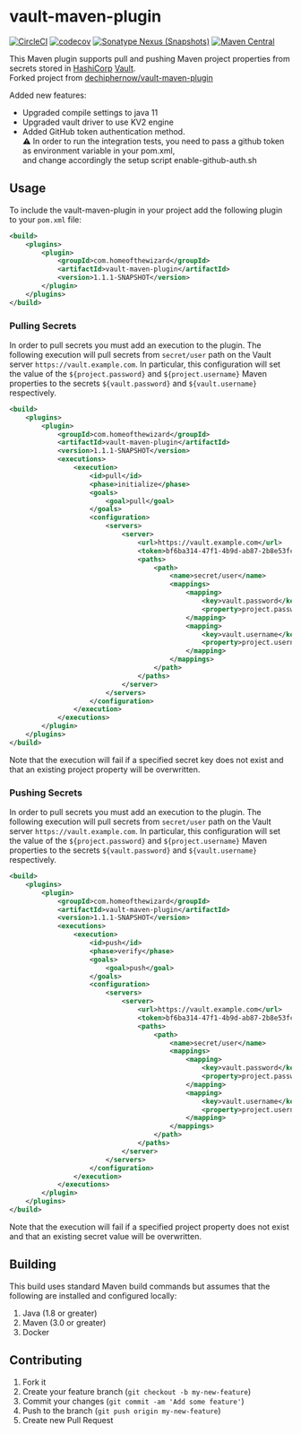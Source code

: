 
# vault-maven-plugin
[![CircleCI](https://dl.circleci.com/status-badge/img/gh/HomeOfTheWizard/vault-maven-plugin/tree/master.svg?style=svg)](https://dl.circleci.com/status-badge/redirect/gh/HomeOfTheWizard/vault-maven-plugin/tree/master)
[![codecov](https://codecov.io/gh/HomeOfTheWizard/vault-maven-plugin/branch/master/graph/badge.svg)](https://codecov.io/gh/HomeOfTheWizard/vault-maven-plugin)
[![Sonatype Nexus (Snapshots)](https://img.shields.io/nexus/s/com.homeofthewizard/vault-maven-plugin?label=nexus-snapshots&server=https%3A%2F%2Fs01.oss.sonatype.org)](https://s01.oss.sonatype.org/content/repositories/snapshots/com/homeofthewizard/vault-maven-plugin/)
[![Maven Central](https://img.shields.io/maven-central/v/com.homeofthewizard/vault-maven-plugin?color=green)]()

This Maven plugin supports pull and pushing Maven project properties from secrets stored in [HashiCorp](https://www.hashicorp.com) [Vault](https://www.vaultproject.io/).  
Forked project from [dechiphernow/vault-maven-plugin](https://github.com/DecipherNow/vault-maven-plugin)
  
Added new features:    
* Upgraded compile settings to java 11  
* Upgraded vault driver to use KV2 engine
* Added GitHub token authentication method.  
  :warning: In order to run the integration tests, you need to pass a github token as environment variable in your pom.xml,  
and change accordingly the setup script enable-github-auth.sh  

## Usage

To include the vault-maven-plugin in your project add the following plugin to your `pom.xml` file:

```xml
<build>
    <plugins>
        <plugin>
            <groupId>com.homeofthewizard</groupId>
            <artifactId>vault-maven-plugin</artifactId>
            <version>1.1.1-SNAPSHOT</version>
        </plugin>
    </plugins>
</build>
```

### Pulling Secrets

In order to pull secrets you must add an execution to the plugin.  The following execution will pull secrets from `secret/user` path on the Vault server `https://vault.example.com`.  In particular, this configuration will set the value of the `${project.password}` and `${project.username}` Maven properties to the secrets `${vault.password}` and `${vault.username}` respectively.

```xml
<build>
    <plugins>
        <plugin>
            <groupId>com.homeofthewizard</groupId>
            <artifactId>vault-maven-plugin</artifactId>
            <version>1.1.1-SNAPSHOT</version>
            <executions>
                <execution>
                    <id>pull</id>
                    <phase>initialize</phase>
                    <goals>
                        <goal>pull</goal>
                    </goals>
                    <configuration>
                        <servers>
                            <server>
                                <url>https://vault.example.com</url>
                                <token>bf6ba314-47f1-4b9d-ab87-2b8e53fc640f</token>
                                <paths>
                                    <path>
                                        <name>secret/user</name>
                                        <mappings>
                                            <mapping>
                                                <key>vault.password</key>
                                                <property>project.password</property>
                                            </mapping>
                                            <mapping>
                                                <key>vault.username</key>
                                                <property>project.username</property>
                                            </mapping>
                                        </mappings>
                                    </path>
                                </paths>
                            </server>
                        </servers>
                    </configuration>
                </execution>
            </executions>
        </plugin>
    </plugins>
</build>
```

Note that the execution will fail if a specified secret key does not exist and that an existing project property will be overwritten.

### Pushing Secrets

In order to pull secrets you must add an execution to the plugin.  The following execution will pull secrets from `secret/user` path on the Vault server `https://vault.example.com`.  In particular, this configuration will set the value of the `${project.password}` and `${project.username}` Maven properties to the secrets `${vault.password}` and `${vault.username}` respectively.

```xml
<build>
    <plugins>
        <plugin>
            <groupId>com.homeofthewizard</groupId>
            <artifactId>vault-maven-plugin</artifactId>
            <version>1.1.1-SNAPSHOT</version>
            <executions>
                <execution>
                    <id>push</id>
                    <phase>verify</phase>
                    <goals>
                        <goal>push</goal>
                    </goals>
                    <configuration>
                        <servers>
                            <server>
                                <url>https://vault.example.com</url>
                                <token>bf6ba314-47f1-4b9d-ab87-2b8e53fc640f</token>
                                <paths>
                                    <path>
                                        <name>secret/user</name>
                                        <mappings>
                                            <mapping>
                                                <key>vault.password</key>
                                                <property>project.password</property>
                                            </mapping>
                                            <mapping>
                                                <key>vault.username</key>
                                                <property>project.username</property>
                                            </mapping>
                                        </mappings>
                                    </path>
                                </paths>
                            </server>
                        </servers>
                    </configuration>
                </execution>
            </executions>
        </plugin>
    </plugins>
</build>
```

Note that the execution will fail if a specified project property does not exist and that an existing secret value will be overwritten.

## Building

This build uses standard Maven build commands but assumes that the following are installed and configured locally:

1) Java (1.8 or greater)
1) Maven (3.0 or greater)
1) Docker

## Contributing

1. Fork it
1. Create your feature branch (`git checkout -b my-new-feature`)
1. Commit your changes (`git commit -am 'Add some feature'`)
1. Push to the branch (`git push origin my-new-feature`)
1. Create new Pull Request
